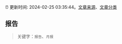 :alarm_clock: 更新时间: 2024-02-25 03:35:44。[文章来源](/README.md)、[文章分类](/TAGS.md)

## 报告


> 关键字：`报告`、`月报`



